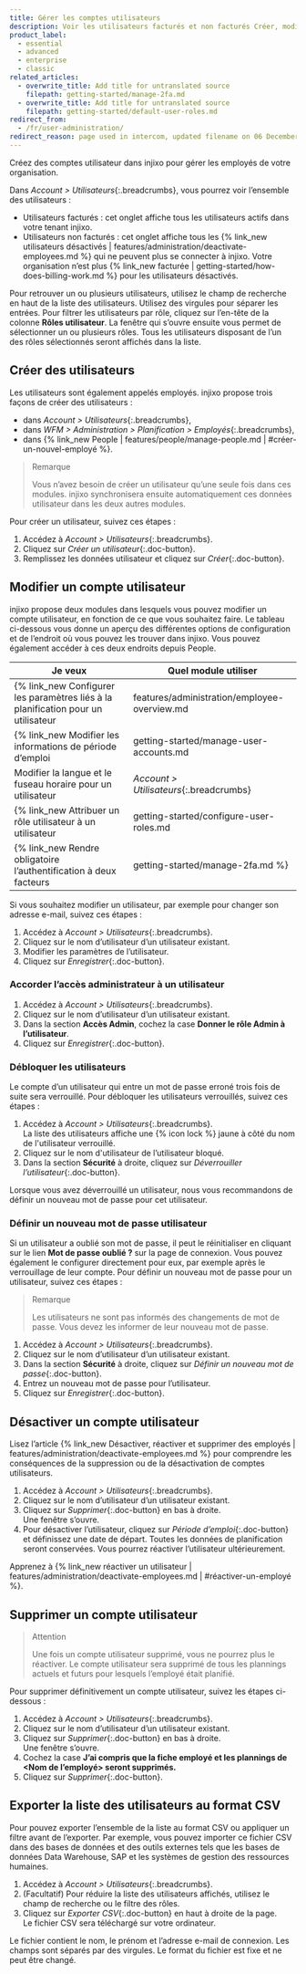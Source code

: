 ```yaml
---
title: Gérer les comptes utilisateurs
description: Voir les utilisateurs facturés et non facturés Créer, modifier et supprimer des utilisateurs. Gérer les accès utilisateur en ajoutant des rôles utilisateur.
product_label:
  - essential
  - advanced
  - enterprise
  - classic
related_articles:
  - overwrite_title: Add title for untranslated source
    filepath: getting-started/manage-2fa.md
  - overwrite_title: Add title for untranslated source
    filepath: getting-started/default-user-roles.md
redirect_from:
  - /fr/user-administration/
redirect_reason: page used in intercom, updated filename on 06 December 2022
---
```


Créez des comptes utilisateur dans injixo pour gérer les employés de votre organisation. 

Dans _Account > Utilisateurs_{:.breadcrumbs}, vous pourrez voir l’ensemble des utilisateurs&nbsp;:
- Utilisateurs facturés&nbsp;: cet onglet affiche tous les utilisateurs actifs dans votre tenant injixo.
- Utilisateurs non facturés&nbsp;: cet onglet affiche tous les {% link_new utilisateurs désactivés | features/administration/deactivate-employees.md %} qui ne peuvent plus se connecter à injixo. Votre organisation n’est plus {% link_new facturée | getting-started/how-does-billing-work.md %} pour les utilisateurs désactivés.

Pour retrouver un ou plusieurs utilisateurs, utilisez le champ de recherche en haut de la liste des utilisateurs. Utilisez des virgules pour séparer les entrées.
Pour filtrer les utilisateurs par rôle, cliquez sur l’en-tête de la colonne **Rôles utilisateur**. La fenêtre qui s’ouvre ensuite vous permet de sélectionner un ou plusieurs rôles. Tous les utilisateurs disposant de l’un des rôles sélectionnés seront affichés dans la liste.

## Créer des utilisateurs

Les utilisateurs sont également appelés employés. injixo propose trois façons de créer des utilisateurs&nbsp;:
- dans _Account > Utilisateurs_{:.breadcrumbs},
- dans _WFM > Administration > Planification > Employés_{:.breadcrumbs},
- dans {% link_new People | features/people/manage-people.md | #créer-un-nouvel-employé %}.

> Remarque
> 
> Vous n’avez besoin de créer un utilisateur qu’une seule fois dans ces modules. injixo synchronisera ensuite automatiquement ces données utilisateur dans les deux autres modules.

Pour créer un utilisateur, suivez ces étapes&nbsp;:

1. Accédez à _Account > Utilisateurs_{:.breadcrumbs}.
2. Cliquez sur _Créer un utilisateur_{:.doc-button}.
3. Remplissez les données utilisateur et cliquez sur _Créer_{:.doc-button}.

## Modifier un compte utilisateur

injixo propose deux modules dans lesquels vous pouvez modifier un compte utilisateur, en fonction de ce que vous souhaitez faire. Le tableau ci-dessous vous donne un aperçu des différentes options de configuration et de l’endroit où vous pouvez les trouver dans injixo. Vous pouvez également accéder à ces deux endroits depuis People.

| Je veux                                          | Quel module utiliser                                                                             |
| -------------------------------------------------- | ------------------------------------------------------------------------------------- |
| {% link_new Configurer les paramètres liés à la planification pour un utilisateur | features/administration/employee-overview.md | #aperçu-des-paramètres-employés %} (par exemple, assigner des activités, ajouter des niveaux de compétence, définir des disponibilités) | _WFM > Administration > Planification > Employés_{:.breadcrumbs} |
| {% link_new Modifier les informations de période d’emploi | getting-started/manage-user-accounts.md | #désactiver-un-compte-utilisateur %} pour un utilisateur | _WFM > Administration > Planification > Employés_{:.breadcrumbs} |
| Modifier la langue et le fuseau horaire pour un utilisateur | _Account > Utilisateurs_{:.breadcrumbs} |
| {% link_new Attribuer un rôle utilisateur à un utilisateur | getting-started/configure-user-roles.md | #attribuer-des-rôles-utilisateur-aux-utilisateurs %} | _Account > Utilisateurs_{:.breadcrumbs} |
| {% link_new Rendre obligatoire l’authentification à deux facteurs | getting-started/manage-2fa.md %} | _Account > Utilisateurs_{:.breadcrumbs} |

Si vous souhaitez modifier un utilisateur, par exemple pour changer son adresse e-mail, suivez ces étapes&nbsp;:

1. Accédez à _Account > Utilisateurs_{:.breadcrumbs}.
2. Cliquez sur le nom d’utilisateur d’un utilisateur existant.
3. Modifier les paramètres de l’utilisateur.
4. Cliquez sur _Enregistrer_{:.doc-button}.

### Accorder l’accès administrateur à un utilisateur

1. Accédez à _Account > Utilisateurs_{:.breadcrumbs}.
2. Cliquez sur le nom d’utilisateur d’un utilisateur existant.
3. Dans la section **Accès Admin**, cochez la case **Donner le rôle Admin à l’utilisateur**.
4. Cliquez sur _Enregistrer_{:.doc-button}.

### Débloquer les utilisateurs

Le compte d’un utilisateur qui entre un mot de passe erroné trois fois de suite sera verrouillé. Pour débloquer les utilisateurs verrouillés, suivez ces étapes&nbsp;:

1. Accédez à _Account > Utilisateurs_{:.breadcrumbs}.<br>
La liste des utilisateurs affiche une {% icon lock %} jaune à côté du nom de l'utilisateur verrouillé.
2. Cliquez sur le nom d'utilisateur de l’utilisateur bloqué.
3. Dans la section **Sécurité** à droite, cliquez sur _Déverrouiller l’utilisateur_{:.doc-button}.

Lorsque vous avez déverrouillé un utilisateur, nous vous recommandons de définir un nouveau mot de passe pour cet utilisateur. 

### Définir un nouveau mot de passe utilisateur

Si un utilisateur a oublié son mot de passe, il peut le réinitialiser en cliquant sur le lien **Mot de passe oublié&nbsp;?** sur la page de connexion. Vous pouvez également le configurer directement pour eux, par exemple après le verrouillage de leur compte.
Pour définir un nouveau mot de passe pour un utilisateur, suivez ces étapes&nbsp;:

> Remarque
>
> Les utilisateurs ne sont pas informés des changements de mot de passe. Vous devez les informer de leur nouveau mot de passe.

1. Accédez à _Account > Utilisateurs_{:.breadcrumbs}.
2. Cliquez sur le nom d’utilisateur d’un utilisateur existant.
3. Dans la section **Sécurité** à droite, cliquez sur _Définir un nouveau mot de passe_{:.doc-button}.
4. Entrez un nouveau mot de passe pour l’utilisateur.
5. Cliquez sur _Enregistrer_{:.doc-button}.



## Désactiver un compte utilisateur

Lisez l’article {% link_new Désactiver, réactiver et supprimer des employés | features/administration/deactivate-employees.md %} pour comprendre les conséquences de la suppression ou de la désactivation de comptes utilisateurs.

1. Accédez à _Account > Utilisateurs_{:.breadcrumbs}.
2. Cliquez sur le nom d’utilisateur d’un utilisateur existant.
3. Cliquez sur _Supprimer_{:.doc-button} en bas à droite.  
   Une fenêtre s’ouvre.
4. Pour désactiver l’utilisateur, cliquez sur _Période d’emploi_{:.doc-button} et définissez une date de départ. Toutes les données de planification seront conservées. Vous pourrez réactiver l’utilisateur ultérieurement.

Apprenez à {% link_new réactiver un utilisateur | features/administration/deactivate-employees.md | #réactiver-un-employé %}.

## Supprimer un compte utilisateur

> Attention
>
> Une fois un compte utilisateur supprimé, vous ne pourrez plus le réactiver. Le compte utilisateur sera supprimé de tous les plannings actuels et futurs pour lesquels l’employé était planifié.

Pour supprimer définitivement un compte utilisateur, suivez les étapes ci-dessous&nbsp;:

1. Accédez à _Account > Utilisateurs_{:.breadcrumbs}.
2. Cliquez sur le nom d’utilisateur d’un utilisateur existant.
3. Cliquez sur _Supprimer_{:.doc-button} en bas à droite.  
   Une fenêtre s’ouvre.
4. Cochez la case **J’ai compris que la fiche employé et les plannings de &lt;Nom de l’employé&gt; seront supprimés.**
5. Cliquez sur _Supprimer_{:.doc-button}. 

## Exporter la liste des utilisateurs au format CSV

Pour pouvez exporter l’ensemble de la liste au format CSV ou appliquer un filtre avant de l’exporter. Par exemple, vous pouvez importer ce fichier CSV dans des bases de données et des outils externes tels que les bases de données Data Warehouse, SAP et les systèmes de gestion des ressources humaines.

1. Accédez à _Account > Utilisateurs_{:.breadcrumbs}.
2. (Facultatif) Pour réduire la liste des utilisateurs affichés, utilisez le champ de recherche ou le filtre des rôles.
3. Cliquez sur _Exporter CSV_{:.doc-button} en haut à droite de la page.  
   Le fichier CSV sera téléchargé sur votre ordinateur.

Le fichier contient le nom, le prénom et l’adresse e-mail de connexion. Les champs sont séparés par des virgules. Le format du fichier est fixe et ne peut être changé.
